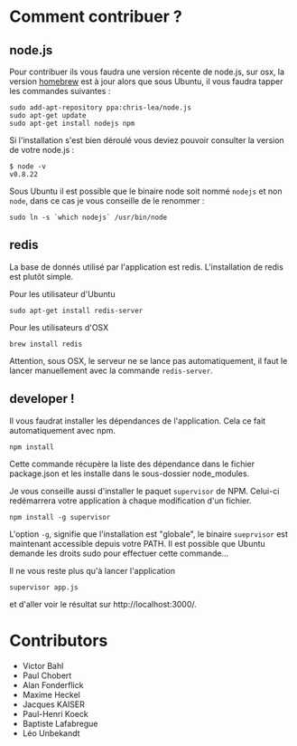 # Comment contribuer ?

## node.js
Pour contribuer ils vous faudra une version récente de node.js, sur osx, la version [homebrew](http://mxcl.github.com/homebrew/) est à jour alors que sous Ubuntu, il vous faudra tapper les commandes suivantes :

    sudo add-apt-repository ppa:chris-lea/node.js
    sudo apt-get update
    sudo apt-get install nodejs npm

Si l'installation s'est bien déroulé vous deviez pouvoir consulter la version de votre node.js :
    
    $ node -v
    v0.8.22

Sous Ubuntu il est possible que le binaire node soit nommé `nodejs` et non `node`, dans ce cas je vous conseille de le renommer :

    sudo ln -s `which nodejs` /usr/bin/node

## redis
La base de donnés utilisé par l'application est redis. L'installation de redis est plutôt simple.

Pour les utilisateur d'Ubuntu

    sudo apt-get install redis-server

Pour les utilisateurs d'OSX

    brew install redis

Attention, sous OSX, le serveur ne se lance pas automatiquement, il faut le lancer manuellement avec la commande `redis-server`.

## developer !
Il vous faudrat installer les dépendances de l'application. Cela ce fait automatiquement avec npm.

```
npm install
```

Cette commande récupère la liste des dépendance dans le fichier package.json et les installe dans le sous-dossier node_modules.

Je vous conseille aussi d'installer le paquet `supervisor` de NPM. Celui-ci redémarrera votre application à chaque modification d'un fichier.

    npm install -g supervisor

L'option `-g`, signifie que l'installation est "globale", le binaire `sueprvisor` est maintenant accessible depuis votre PATH. Il est possible que Ubuntu demande les droits sudo pour effectuer cette commande…

Il ne vous reste plus qu'à lancer l'application

    supervisor app.js

et d'aller voir le résultat sur http://localhost:3000/.

# Contributors
- Victor Bahl
- Paul Chobert
- Alan Fonderflick
- Maxime Heckel
- Jacques KAISER
- Paul-Henri Koeck
- Baptiste Lafabregue
- Léo Unbekandt
